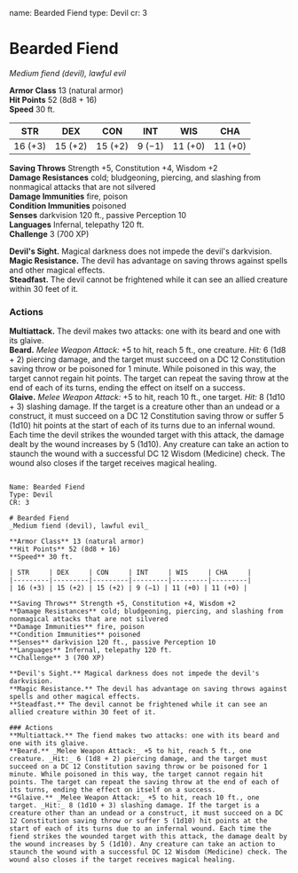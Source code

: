 name: Bearded Fiend
type: Devil
cr: 3

# Bearded Fiend 
_Medium fiend (devil), lawful evil_

**Armor Class** 13 (natural armor)    
**Hit Points** 52 (8d8 + 16)    
**Speed** 30 ft. 

| STR     | DEX     | CON     | INT     | WIS     | CHA     |
|---------|---------|---------|---------|---------|---------|
| 16 (+3) | 15 (+2) | 15 (+2) | 9 (−1) | 11 (+0) | 11 (+0) |
    
**Saving Throws** Strength +5, Constitution +4, Wisdom +2    
**Damage Resistances** cold; bludgeoning, piercing, and slashing from nonmagical attacks that are not silvered    
**Damage Immunities** fire, poison    
**Condition Immunities** poisoned    
**Senses** darkvision 120 ft., passive Perception 10    
**Languages** Infernal, telepathy 120 ft.    
**Challenge** 3 (700 XP) 

**Devil's Sight.** Magical darkness does not impede the devil's darkvision.    
**Magic Resistance.** The devil has advantage on saving throws against spells and other magical effects.    
**Steadfast.** The devil cannot be frightened while it can see an allied creature within 30 feet of it. 

### Actions 
**Multiattack.** The devil makes two attacks: one with its beard and one with its glaive.    
**Beard.** _Melee Weapon Attack:_ +5 to hit, reach 5 ft., one creature. _Hit:_ 6 (1d8 + 2) piercing damage, and the target must succeed on a DC 12 Constitution saving throw or be poisoned for 1 minute. While poisoned in this way, the target cannot regain hit points. The target can repeat the saving throw at the end of each of its turns, ending the effect on itself on a success.    
**Glaive.** _Melee Weapon Attack:_ +5 to hit, reach 10 ft., one target. _Hit:_ 8 (1d10 + 3) slashing damage. If the target is a creature other than an undead or a construct, it must succeed on a DC 12 Constitution saving throw or suffer 5 (1d10) hit points at the start of each of its turns due to an infernal wound. Each time the devil strikes the wounded target with this attack, the damage dealt by the wound increases by 5 (1d10). Any creature can take an action to staunch the wound with a successful DC 12 Wisdom (Medicine) check. The wound also closes if the target receives magical healing.
```

Name: Bearded Fiend
Type: Devil
CR: 3

# Bearded Fiend 
_Medium fiend (devil), lawful evil_

**Armor Class** 13 (natural armor)    
**Hit Points** 52 (8d8 + 16)    
**Speed** 30 ft. 

| STR     | DEX     | CON     | INT     | WIS     | CHA     |
|---------|---------|---------|---------|---------|---------|
| 16 (+3) | 15 (+2) | 15 (+2) | 9 (−1) | 11 (+0) | 11 (+0) |
    
**Saving Throws** Strength +5, Constitution +4, Wisdom +2    
**Damage Resistances** cold; bludgeoning, piercing, and slashing from nonmagical attacks that are not silvered    
**Damage Immunities** fire, poison    
**Condition Immunities** poisoned    
**Senses** darkvision 120 ft., passive Perception 10    
**Languages** Infernal, telepathy 120 ft.    
**Challenge** 3 (700 XP) 

**Devil's Sight.** Magical darkness does not impede the devil's darkvision.    
**Magic Resistance.** The devil has advantage on saving throws against spells and other magical effects.    
**Steadfast.** The devil cannot be frightened while it can see an allied creature within 30 feet of it. 

### Actions 
**Multiattack.** The fiend makes two attacks: one with its beard and one with its glaive.    
**Beard.** _Melee Weapon Attack:_ +5 to hit, reach 5 ft., one creature. _Hit:_ 6 (1d8 + 2) piercing damage, and the target must succeed on a DC 12 Constitution saving throw or be poisoned for 1 minute. While poisoned in this way, the target cannot regain hit points. The target can repeat the saving throw at the end of each of its turns, ending the effect on itself on a success.    
**Glaive.** _Melee Weapon Attack:_ +5 to hit, reach 10 ft., one target. _Hit:_ 8 (1d10 + 3) slashing damage. If the target is a creature other than an undead or a construct, it must succeed on a DC 12 Constitution saving throw or suffer 5 (1d10) hit points at the start of each of its turns due to an infernal wound. Each time the fiend strikes the wounded target with this attack, the damage dealt by the wound increases by 5 (1d10). Any creature can take an action to staunch the wound with a successful DC 12 Wisdom (Medicine) check. The wound also closes if the target receives magical healing.